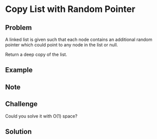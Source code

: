 Copy List with Random Pointer
===


Problem
-------

A linked list is given such that each node contains an additional random pointer which could point to any node in the list or null.

Return a deep copy of the list.

Example
-------

Note
---------

Challenge
---------

Could you solve it with O(1) space?

Solution
--------

